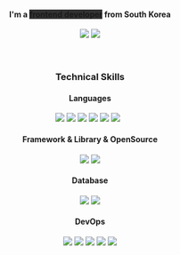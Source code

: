 <div align="center">
  <h4 align="center">
    I'm a <strong style="background-color: rgb(50, 50, 50);">frontend developer</strong> from South Korea
  </h4>
  <a href="mailto:hogi1216@naver.com" target="_blank"><img src="https://img.shields.io/badge/hogi1216@naver.com-FCF695?style=flat-square&logo=Mail.Ru&logoColor=white"/></a>
  <a href="https://www.instagram.com/harrythegreat_/" target="_blank"><img src="https://img.shields.io/badge/harrythegreat_-F1D2E7?style=flat-square&logo=Instagram&logoColor=black"/></a>
  <br/><br/>

<div align="center">
  <br/>
  <h3 align="center">
    Technical Skills
  </h3>
  
  <h4 align="center">
    Languages
  </h4>

  <img src="https://img.shields.io/badge/HTML-E34F26?style=flat-square&logo=HTML5&logoColor=white"/>
  <img src="https://img.shields.io/badge/CSS-1572B6?style=flat-square&logo=CSS3&logoColor=white"/>
  <img src="https://img.shields.io/badge/JavaScript-F7DF1E?style=flat-square&logo=JavaScript&logoColor=black"/>
  <img src="https://img.shields.io/badge/Java-4E8DB7?style=flat-square&logo=Java&logoColor=black"/>
  <img src="https://img.shields.io/badge/C-A8B9CC?style=flat-square&logo=C&logoColor=black"/>
  <img src="https://img.shields.io/badge/Python-3776AB?style=flat-square&logo=Python&logoColor=white"/></a> &nbsp
  
  
  <h4 align="center">
    Framework & Library & OpenSource
  </h4>
  <img src="https://img.shields.io/badge/React-61DAFB?style=flat-square&logo=React&logoColor=black"/>
  <img src="https://img.shields.io/badge/Android-3DDC84?style=flat-square&logo=Android&logoColor=white"/>


  
  <h4 align="center">
    Database
  </h4>
  <img src="https://img.shields.io/badge/MySQL-4479A1?style=flat-square&logo=MySQL&logoColor=white"/>
  <img src="https://img.shields.io/badge/MongoDB-47A248?style=flat-square&logo=MongoDB&logoColor=white"/>
  
  
  <h4 align="center">
    DevOps
  </h4>
  <img src="https://img.shields.io/badge/Git-F05032?style=flat-square&logo=Git&logoColor=white"/>
  <img src="https://img.shields.io/badge/GitHub-181717?style=flat-square&logo=GitHub&logoColor=white"/>
  <img src="https://img.shields.io/badge/Docker-2496ED?style=flat-square&logo=Docker&logoColor=white"/>
  <img src="https://img.shields.io/badge/Kakao%20i%20Cloud-F9E000?style=flat-square&logo=Kakao&logoColor=black"/>
  <img src="https://img.shields.io/badge/Kubernetes-326CE5?style=flat-square&logo=Kubernetes&logoColor=white"/>
  
  
</div>

<br/>


<br/>
<br/>
